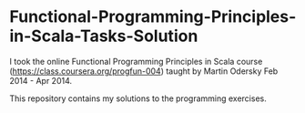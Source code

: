 Functional-Programming-Principles-in-Scala-Tasks-Solution
=========================================================
I took the online Functional Programming Principles in Scala course (https://class.coursera.org/progfun-004) taught by Martin Odersky Feb 2014 - Apr 2014.

This repository contains my solutions to the programming exercises.
